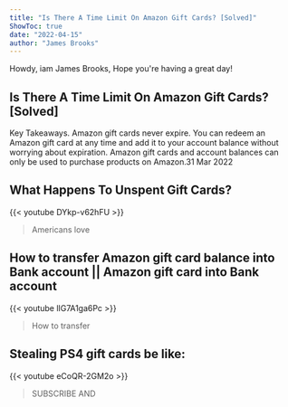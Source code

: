 ```yaml
---
title: "Is There A Time Limit On Amazon Gift Cards? [Solved]"
ShowToc: true 
date: "2022-04-15"
author: "James Brooks" 
---
```


Howdy, iam James Brooks, Hope you're having a great day!
## Is There A Time Limit On Amazon Gift Cards? [Solved]
Key Takeaways. Amazon gift cards never expire. You can redeem an Amazon gift card at any time and add it to your account balance without worrying about expiration. Amazon gift cards and account balances can only be used to purchase products on Amazon.31 Mar 2022

## What Happens To Unspent Gift Cards?
{{< youtube DYkp-v62hFU >}}
>Americans love 

## How to transfer Amazon gift card balance into Bank account || Amazon gift card into Bank account
{{< youtube lIG7A1ga6Pc >}}
>How to transfer 

## Stealing PS4 gift cards be like:
{{< youtube eCoQR-2GM2o >}}
>SUBSCRIBE AND 


